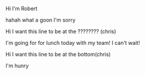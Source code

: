 
Hi I'm Robert


hahah what a goon
I'm sorry


Hi I want this line to be at the ???????? (chris)

I'm going for for lunch today with my team! I can't wait!

Hi I want this line to be at the bottom(chris)

I'm hunry
